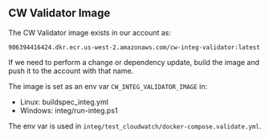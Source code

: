 ## CW Validator Image

The CW Validator image exists in our account as:

```
906394416424.dkr.ecr.us-west-2.amazonaws.com/cw-integ-validator:latest
```

If we need to perform a change or dependency update, build the image and push it to the account with that name. 

The image is set as an env var `CW_INTEG_VALIDATOR_IMAGE` in:
- Linux: buildspec_integ.yml
- Windows: integ/run-integ.ps1

The env var is used in `integ/test_cloudwatch/docker-compose.validate.yml`.
